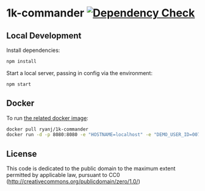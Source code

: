# 1k-commander [![Dependency Check](http://img.shields.io/david/ryanj/1k-commander.svg)](https://david-dm.org/ryanj/1k-commander)

## Local Development
Install dependencies:

```bash
npm install
```

Start a local server, passing in config via the environment:

```bash
npm start
```

## Docker
To run [the related docker image](https://registry.hub.docker.com/u/ryanj/1k-commander/):

```bash
docker pull ryanj/1k-commander
docker run -d -p 8080:8080 -e "HOSTNAME=localhost" -e "DEMO_USER_ID=007" -e "DEMO_CLAIM=openshift for the win!" ryanj/1k-commander
```

## License
This code is dedicated to the public domain to the maximum extent permitted by applicable law, pursuant to CC0 (http://creativecommons.org/publicdomain/zero/1.0/)
